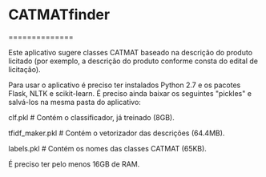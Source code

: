 # CATMATfinder
==============

Este aplicativo sugere classes CATMAT baseado na descrição do produto licitado (por exemplo, a descrição do produto conforme consta do edital de licitação).

Para usar o aplicativo é preciso ter instalados Python 2.7 e os pacotes Flask, NLTK e scikit-learn. É preciso ainda baixar os seguintes "pickles" e salvá-los na mesma pasta do aplicativo:

clf.pkl          # Contém o classificador, já treinado (8GB).

tfidf_maker.pkl  # Contém o vetorizador das descrições (64.4MB).

labels.pkl       # Contém os nomes das classes CATMAT (65KB).

É preciso ter pelo menos 16GB de RAM.
